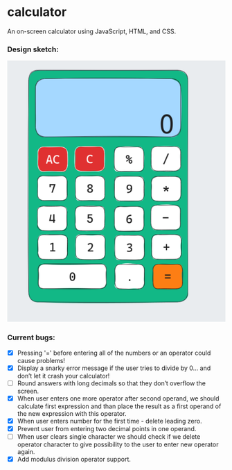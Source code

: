 # calculator

An on-screen calculator using JavaScript, HTML, and CSS.

### Design sketch:

![Design sketch](./img/doc/design-sketch.png)

### Current bugs:

- [x] Pressing '=' before entering all of the numbers or an operator could cause problems!
- [x] Display a snarky error message if the user tries to divide by 0… and don’t let it crash your calculator!
- [ ] Round answers with long decimals so that they don’t overflow the screen.
- [x] When user enters one more operator after second operand, we should calculate first expression and than place the result as a first operand of the new expression with this operator.
- [x] When user enters number for the first time - delete leading zero.
- [x] Prevent user from entering two decimal points in one operand.
- [ ] When user clears single character we should check if we delete operator character to give possibility to the user to enter new operator again.
- [x] Add modulus division operator support.
